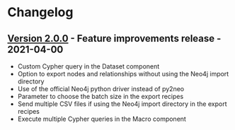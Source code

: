 # Changelog

## [Version 2.0.0](https://github.com/dataiku/dss-plugin-neo4j/tree/v2.0.0) - Feature improvements release - 2021-04-00

- Custom Cypher query in the Dataset component
- Option to export nodes and relationships without using the Neo4j import directory
- Use of the official Neo4j python driver instead of py2neo
- Parameter to choose the batch size in the export recipes
- Send multiple CSV files if using the Neo4j import directory in the export recipes
- Execute multiple Cypher queries in the Macro component
